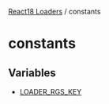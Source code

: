 [React18 Loaders](../modules.md) / constants

# constants

## Variables

- [LOADER_RGS_KEY](variables/LOADER_RGS_KEY.md)
